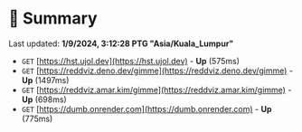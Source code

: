 # 📖 Summary
Last updated: **1/9/2024, 3:12:28 PTG "Asia/Kuala_Lumpur"**

- `GET` [https://hst.ujol.dev](https://hst.ujol.dev) - **Up** (575ms)
- `GET` [https://reddviz.deno.dev/gimme](https://reddviz.deno.dev/gimme) - **Up** (1497ms)
- `GET` [https://reddviz.amar.kim/gimme](https://reddviz.amar.kim/gimme) - **Up** (698ms)
- `GET` [https://dumb.onrender.com](https://dumb.onrender.com) - **Up** (775ms)

